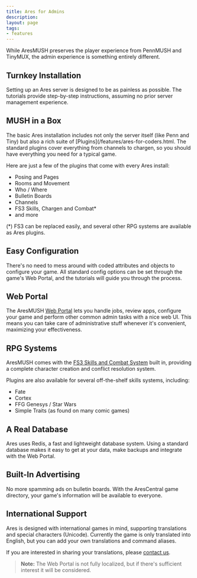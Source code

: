 ```yaml
---
title: Ares for Admins
description:
layout: page
tags: 
- features
---
```


While AresMUSH preserves the player experience from PennMUSH and TinyMUX, the admin experience is something entirely different.

## Turnkey Installation

Setting up an Ares server is designed to be as painless as possible. The tutorials provide step-by-step instructions, assuming no prior server management experience.

## MUSH in a Box

The basic Ares installation includes not only the server itself (like Penn and Tiny) but also a rich suite of [Plugins](/features/ares-for-coders.html. The standard plugins cover everything from channels to chargen, so you should have everything you need for a typical game.

Here are just a few of the plugins that come with every Ares install:

* Posing and Pages
* Rooms and Movement
* Who / Where
* Bulletin Boards
* Channels
* FS3 Skills, Chargen and Combat*
* and more

(*) FS3 can be replaced easily, and several other RPG systems are available as Ares plugins.

## Easy Configuration

There's no need to mess around with coded attributes and objects to configure your game.  All standard config options can be set through the game's Web Portal, and the tutorials will guide you through the process.

## Web Portal

The AresMUSH [Web Portal](/web-portal) lets you handle jobs, review apps, configure your game and perform other common admin tasks with a nice web UI.  This means you can take care of administrative stuff whenever it's convenient, maximizing your effectiveness.

## RPG Systems

AresMUSH comes with the [FS3 Skills and Combat System](/fs3/fs3-3) built in, providing a complete character creation and conflict resolution system.

Plugins are also available for several off-the-shelf skills systems, including:

* Fate
* Cortex
* FFG Genesys / Star Wars
* Simple Traits (as found on many comic games)

## A Real Database

Ares uses Redis, a fast and lightweight database system. Using a standard database makes it easy to get at your data, make backups and integrate with the Web Portal.

## Built-In Advertising

No more spamming ads on bulletin boards.  With the AresCentral game directory, your game's information will be available to everyone.  

## International Support

Ares is designed with international games in mind, supporting translations and special characters (Unicode). Currently the game is only translated into English, but you can add your own translations and command aliases.

If you are interested in sharing your translations, please [contact us](/feedback.html).

> <i class="fa fa-exclamation-triangle"></i> **Note:** The Web Portal is not fully localized, but if there's sufficient interest it will be considered.